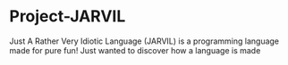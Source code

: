 # Project-JARVIL
Just A Rather Very Idiotic Language (JARVIL) is a programming language made for pure fun! Just wanted to discover how a language is made
